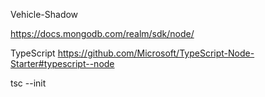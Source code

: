 Vehicle-Shadow

https://docs.mongodb.com/realm/sdk/node/

TypeScript
https://github.com/Microsoft/TypeScript-Node-Starter#typescript--node

tsc --init


